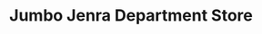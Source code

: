 ---
title: "Jumbo Jenra Department Store"
url: /angeles/jumbo-jenra-department-store/
shop: department store
---